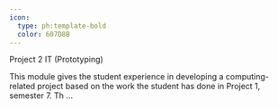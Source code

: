```yaml
---
icon:
  type: ph:template-bold
  color: 607D8B
---
```

Project 2 IT (Prototyping)

This module gives the student experience in developing a computing-related project based on the work the student has done in Project 1, semester 7. Th ... 
